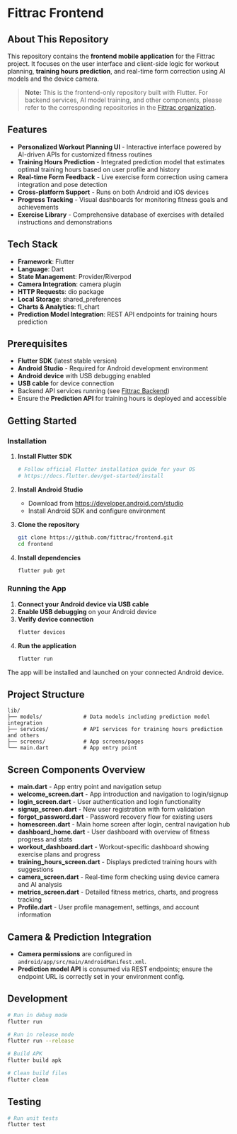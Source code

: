 # Fittrac Frontend

## About This Repository

This repository contains the **frontend mobile application** for the Fittrac project. It focuses on the user interface and client-side logic for workout planning, **training hours prediction**, and real-time form correction using AI models and the device camera.

> **Note:** This is the frontend-only repository built with Flutter. For backend services, AI model training, and other components, please refer to the corresponding repositories in the [Fittrac organization](https://github.com/fittrac).

## Features

- **Personalized Workout Planning UI** - Interactive interface powered by AI-driven APIs for customized fitness routines
- **Training Hours Prediction** - Integrated prediction model that estimates optimal training hours based on user profile and history
- **Real-time Form Feedback** - Live exercise form correction using camera integration and pose detection
- **Cross-platform Support** - Runs on both Android and iOS devices
- **Progress Tracking** - Visual dashboards for monitoring fitness goals and achievements
- **Exercise Library** - Comprehensive database of exercises with detailed instructions and demonstrations

## Tech Stack

- **Framework**: Flutter
- **Language**: Dart
- **State Management**: Provider/Riverpod
- **Camera Integration**: camera plugin
- **HTTP Requests**: dio package
- **Local Storage**: shared_preferences
- **Charts & Analytics**: fl_chart
- **Prediction Model Integration**: REST API endpoints for training hours prediction

## Prerequisites

- **Flutter SDK** (latest stable version)
- **Android Studio** - Required for Android development environment
- **Android device** with USB debugging enabled
- **USB cable** for device connection
- Backend API services running (see [Fittrac Backend](https://github.com/fittrac/backend))
- Ensure the **Prediction API** for training hours is deployed and accessible

## Getting Started

### Installation

1. **Install Flutter SDK**
   ```bash
   # Follow official Flutter installation guide for your OS
   # https://docs.flutter.dev/get-started/install
   ```

2. **Install Android Studio**
   - Download from https://developer.android.com/studio
   - Install Android SDK and configure environment

3. **Clone the repository**
   ```bash
   git clone https://github.com/fittrac/frontend.git
   cd frontend
   ```

4. **Install dependencies**
   ```bash
   flutter pub get
   ```

### Running the App

1. **Connect your Android device via USB cable**
2. **Enable USB debugging** on your Android device
3. **Verify device connection**
   ```bash
   flutter devices
   ```
4. **Run the application**
   ```bash
   flutter run
   ```

The app will be installed and launched on your connected Android device.

## Project Structure

```
lib/
├── models/             # Data models including prediction model integration
├── services/           # API services for training hours prediction and others
├── screens/            # App screens/pages
└── main.dart           # App entry point
```

## Screen Components Overview

- **main.dart** - App entry point and navigation setup
- **welcome_screen.dart** - App introduction and navigation to login/signup
- **login_screen.dart** - User authentication and login functionality
- **signup_screen.dart** - New user registration with form validation
- **forgot_password.dart** - Password recovery flow for existing users
- **homescreen.dart** - Main home screen after login, central navigation hub
- **dashboard_home.dart** - User dashboard with overview of fitness progress and stats
- **workout_dashboard.dart** - Workout-specific dashboard showing exercise plans and progress
- **training_hours_screen.dart** - Displays predicted training hours with suggestions
- **camera_screen.dart** - Real-time form checking using device camera and AI analysis
- **metrics_screen.dart** - Detailed fitness metrics, charts, and progress tracking
- **Profile.dart** - User profile management, settings, and account information

## Camera & Prediction Integration

- **Camera permissions** are configured in `android/app/src/main/AndroidManifest.xml`.
- **Prediction model API** is consumed via REST endpoints; ensure the endpoint URL is correctly set in your environment config.

## Development

```bash
# Run in debug mode
flutter run

# Run in release mode
flutter run --release

# Build APK
flutter build apk

# Clean build files
flutter clean
```

## Testing

```bash
# Run unit tests
flutter test
